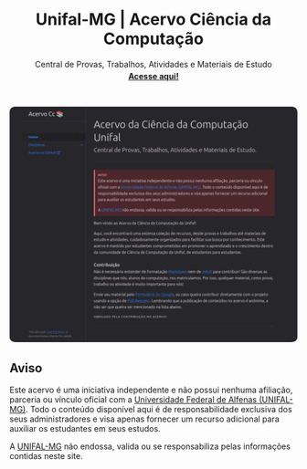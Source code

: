 <p align="center">
    <h1 align="center">Unifal-MG | Acervo Ciência da Computação</h1>
    <p align="center">Central de Provas, Trabalhos, Atividades e Materiais de Estudo</p>
    <p align="center" style="margin-top: -10px"><strong><a href="https://LucasWithBoots.github.io/unifal-cc-acervo/">Acesse aqui!</a></strong></p>
    </br>
</p>

<img src="./assets/images/homescreen.png" style="border-radius:2%">

<!-- Ainda em construção -->

<!-- ## Contribua

### Novas seções

Todo conteúdo[^1] deve ser alocado dentro da pasta `./docs`.
[^1]: Entende-se por "conteúdo" todo arquivo que contem informações sobre as disciplinas do curso, como avaliações, projetos, artigos e entre outros.

As disciplinas devem ser dividas por subpastas dentro de `./docs`.

### Normalização de conteúdo

Caracteres especiais[^2] e espaços em nomes de conteúdos devem ser substituídos por, respectivamente, seu equivalente em caractere padrão e `-`

[^2]: símbolos gráficos, matemáticos, sinais de pontuação, com exceção do `-`, acentuação

Exemplo de normalização

```
./docs
    /algebra-linar
        prova1.pdf
        prova2.pdf
        trabalho.zip
        index.md
        
```
Note que `./docs/algebra-linear/index.md` é a primeira página que será exibida. Até o momento não é necessário criar outras páginas dentro de cada disciplina além da `./index.md` -->

## Aviso
Este acervo é uma iniciativa independente e não possui nenhuma afiliação, parceria ou vínculo oficial com a [Universidade Federal de Alfenas (UNIFAL-MG)]. Todo o conteúdo disponível aqui é de responsabilidade exclusiva dos seus administradores e visa apenas fornecer um recurso adicional para auxiliar os estudantes em seus estudos.

A [UNIFAL-MG] não endossa, valida ou se responsabiliza pelas informações contidas neste site.

[Confira aqui!]: https://LucasWithBoots.github.io/unifal-cc-acervo/
[UNIFAL-MG]: https://www.unifal-mg.edu.br/portal/index/
[Universidade Federal de Alfenas (UNIFAL-MG)]: https://www.unifal-mg.edu.br/portal/index/
[Unifal]: https://www.unifal-mg.edu.br/portal/index/
[MIT License]: https://github.com/LucasWithBoots/unifal-cc-acervo/blob/main/LICENSE
[Licença MIT]: https://github.com/LucasWithBoots/unifal-cc-acervo/blob/main/LICENSE



